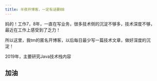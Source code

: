 ```yaml
---
title: 半夜开博客，一定有话要BB
---
```


妈的！工作7，8年，一直在写业务，很多技术侧的沉淀不够多，技术深度不够，最近在工作上感受到了乏力！

所以这里，我tm的匿名开博客，以后每日最少写一篇技术文章，做好深度的沉淀！

2019年，主要研究Java技术栈内容

## 加油

